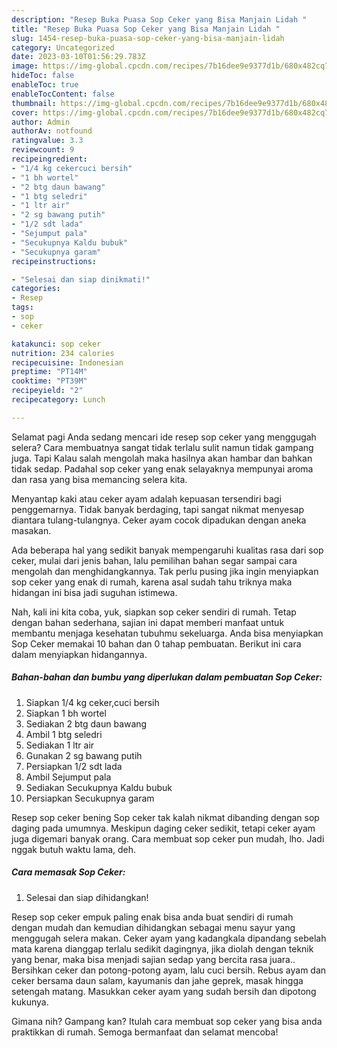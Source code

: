 ```yaml
---
description: "Resep Buka Puasa Sop Ceker yang Bisa Manjain Lidah "
title: "Resep Buka Puasa Sop Ceker yang Bisa Manjain Lidah "
slug: 1454-resep-buka-puasa-sop-ceker-yang-bisa-manjain-lidah
category: Uncategorized
date: 2023-03-10T01:56:29.783Z
image: https://img-global.cpcdn.com/recipes/7b16dee9e9377d1b/680x482cq70/sop-ceker-foto-resep-utama.jpg
hideToc: false
enableToc: true
enableTocContent: false
thumbnail: https://img-global.cpcdn.com/recipes/7b16dee9e9377d1b/680x482cq70/sop-ceker-foto-resep-utama.jpg
cover: https://img-global.cpcdn.com/recipes/7b16dee9e9377d1b/680x482cq70/sop-ceker-foto-resep-utama.jpg
author: Admin
authorAv: notfound
ratingvalue: 3.3
reviewcount: 9
recipeingredient:
- "1/4 kg cekercuci bersih"
- "1 bh wortel"
- "2 btg daun bawang"
- "1 btg seledri"
- "1 ltr air"
- "2 sg bawang putih"
- "1/2 sdt lada"
- "Sejumput pala"
- "Secukupnya Kaldu bubuk"
- "Secukupnya garam"
recipeinstructions:

- "Selesai dan siap dinikmati!"
categories:
- Resep
tags:
- sop
- ceker

katakunci: sop ceker 
nutrition: 234 calories
recipecuisine: Indonesian
preptime: "PT14M"
cooktime: "PT39M"
recipeyield: "2"
recipecategory: Lunch

---
```



Selamat pagi Anda sedang mencari ide resep sop ceker yang menggugah selera? Cara membuatnya sangat tidak terlalu sulit namun tidak gampang juga. Tapi Kalau salah mengolah maka hasilnya akan hambar dan bahkan tidak sedap. Padahal sop ceker yang enak selayaknya mempunyai aroma dan rasa yang bisa memancing selera kita.


Menyantap kaki atau ceker ayam adalah kepuasan tersendiri bagi penggemarnya. Tidak banyak berdaging, tapi sangat nikmat menyesap diantara tulang-tulangnya. Ceker ayam cocok dipadukan dengan aneka masakan.

Ada beberapa hal yang sedikit banyak mempengaruhi kualitas rasa dari sop ceker, mulai dari jenis bahan, lalu pemilihan bahan segar sampai cara mengolah dan menghidangkannya. Tak perlu pusing jika ingin menyiapkan sop ceker yang enak di rumah, karena asal sudah tahu triknya maka hidangan ini bisa jadi suguhan istimewa.


Nah, kali ini kita coba, yuk, siapkan sop ceker sendiri di rumah. Tetap dengan bahan sederhana, sajian ini dapat memberi manfaat untuk membantu menjaga kesehatan tubuhmu sekeluarga. Anda bisa menyiapkan Sop Ceker memakai 10 bahan dan 0 tahap pembuatan. Berikut ini cara dalam menyiapkan hidangannya.

<!--inarticleads1-->

##### Bahan-bahan dan bumbu yang diperlukan dalam pembuatan Sop Ceker:

1. Siapkan 1/4 kg ceker,cuci bersih
1. Siapkan 1 bh wortel
1. Sediakan 2 btg daun bawang
1. Ambil 1 btg seledri
1. Sediakan 1 ltr air
1. Gunakan 2 sg bawang putih
1. Persiapkan 1/2 sdt lada
1. Ambil Sejumput pala
1. Sediakan Secukupnya Kaldu bubuk
1. Persiapkan Secukupnya garam


Resep sop ceker bening Sop ceker tak kalah nikmat dibanding dengan sop daging pada umumnya. Meskipun daging ceker sedikit, tetapi ceker ayam juga digemari banyak orang. Cara membuat sop ceker pun mudah, lho. Jadi nggak butuh waktu lama, deh. 

<!--inarticleads2-->

##### Cara memasak Sop Ceker:


1. Selesai dan siap dihidangkan!

Resep sop ceker empuk paling enak bisa anda buat sendiri di rumah dengan mudah dan kemudian dihidangkan sebagai menu sayur yang menggugah selera makan. Ceker ayam yang kadangkala dipandang sebelah mata karena dianggap terlalu sedikit dagingnya, jika diolah dengan teknik yang benar, maka bisa menjadi sajian sedap yang bercita rasa juara.. Bersihkan ceker dan potong-potong ayam, lalu cuci bersih. Rebus ayam dan ceker bersama daun salam, kayumanis dan jahe geprek, masak hingga setengah matang. Masukkan ceker ayam yang sudah bersih dan dipotong kukunya. 

Gimana nih? Gampang kan? Itulah cara membuat sop ceker yang bisa anda praktikkan di rumah. Semoga bermanfaat dan selamat mencoba!
